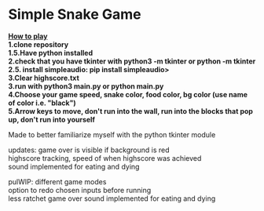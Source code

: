 # Simple Snake Game  
<ins>**How to play**</ins>  
**1.clone repository**  
**1.5.Have python installed**  
**2.check that you have tkinter with python3 -m tkinter or python -m tkinter**  
**2.5. install simpleaudio: pip install simpleaudio>**  
**3.Clear highscore.txt**  
**3.run with python3 main.py or python main.py**    
**4.Choose your game speed, snake color, food color, bg color (use name of color i.e. "black")**     
**5.Arrow keys to move, don't run into the wall, run into the blocks that pop up, don't run into yourself**  

Made to better familiarize myself with the python tkinter module

updates: game over is visible if background is red  
         highscore tracking, speed of when highscore was achieved  
         sound implemented for eating and dying  
 
pulWIP: different game modes  
     option to redo chosen inputs before running  
     less ratchet game over
         sound implemented for eating and dying


